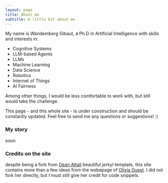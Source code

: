 ```yaml
---
layout: page
title: About me
subtitle: A little bit about me
---
```


My name is Wandemberg Gibaut, a Ph.D in Artificial Intelligence with skills and interests in:

- Cognitive Systems
- LLM-based Agents
- LLMs
- Machine Learning
- Data Science
- Robotics
- Internet of Things
- AI Fairness

Among other things, I would be less comfortable to work with, but still would take the challenge.


This page - and this whole site - is under construction and should be constantly updated. Feel free to send me any questions or suggestions! :)

### My story

soon


### Credits on the site

despite being a fork from [Dean Attali](https://deanattali.com/) beautiful jerkyl template, this site contains more than a few ideas from the webepage of [Olivia Guest](https://oliviaguest.com/). I did not fork her directly, but I must still give her credit for code snippets.
